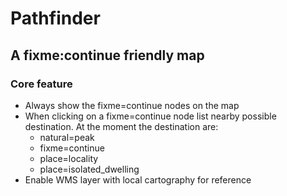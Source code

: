# Pathfinder
## A fixme:continue friendly map

### Core feature
* Always show the fixme=continue nodes on the map
* When clicking on a fixme=continue node list nearby possible destination. At the moment the destination are:
  * natural=peak
  * fixme=continue
  * place=locality
  * place=isolated_dwelling
* Enable WMS layer with local cartography for reference
